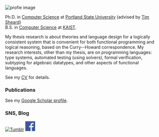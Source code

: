 ![profie image](http://kyagrd.github.io/images/kya_face.jpg)

Ph.D. in [Computer Science](http://cs.pdx.edu/)
at [Portland State University](http://www.pdx.edu/)
(advised by [Tim Sheard](http://cs.pdx.edu/~sheard/))
<br>
B.S. in [Computer Science](http://cs.kaist.ac.kr/)
at [KAIST](http://www.kaist.ac.kr/).

My thesis research is about theories and language design for
a logically consistent system that is convenient for both
functional programming and logical reasoning, based on the Curry--Howard correspondence.
My research interests, other than my thesis, are on programming languages:
type systems, automated testing (using solvers), formal verification, subtyping for algebraic datatypes,
and other aspects of functional languages.

See my [CV](https://github.com/kyagrd/cv/blob/master/kyagrd_tumblr_cv.pdf?raw=true) for details.

### Publications
See my [Google Scholar profile](http://scholar.google.com/citations?hl=en&user=n-GwE98AAAAJ).

### SNS, Blog
[![Tumblr](https://platform.tumblr.com/v1/share_1.png)](http://kyagrd.tumblr.com/)
[![Facebook](/images/FB_icon32.png)](http://facebook.com/kyagrd)
